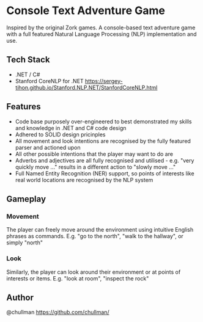 # Console Text Adventure Game
Inspired by the original Zork games. A console-based text adventure game with a full featured Natural Language Processing (NLP) implementation and use.

## Tech Stack
- .NET / C#
- Stanford CoreNLP for .NET https://sergey-tihon.github.io/Stanford.NLP.NET/StanfordCoreNLP.html

## Features

- Code base purposely over-engineered to best demonstrated my skills and knowledge in .NET and C# code design
- Adhered to SOLID design pricinples
- All movement and look intentions are recognised by the fully featured parser and actioned upon
- All other possible intentions that the player may want to do are
- Adverbs and adjectives are all fully recognised and utilised - e.g. "very quickly move ..." results in a different action to "slowly move ..."
- Full Named Entity Recognition (NER) support, so points of interests like real world locations are recognised by the NLP system

## Gameplay

### Movement
The player can freely move around the environment using intuitive English phrases as commands. E.g. "go to the north", "walk to the hallway", or simply "north"

### Look
Similarly, the player can look around their environment or at points of interests or items. E.g. "look at room", "inspect the rock"

## Author

@chullman https://github.com/chullman/
